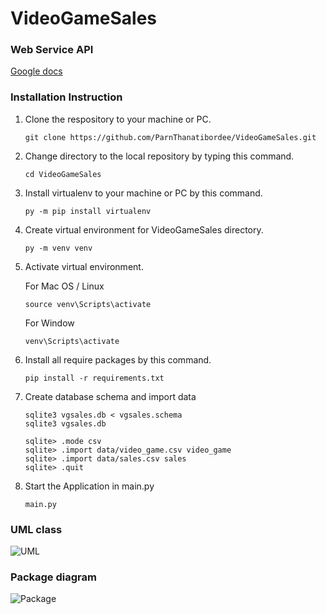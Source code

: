 # VideoGameSales

### Web Service API
[Google docs](https://docs.google.com/document/d/1wVD14oyxRpuizfZ0eygW_ZdIu9lC_etwJ7h18_kag_8/edit?usp=sharing)

### Installation Instruction

1. Clone the respository to your machine or PC.

    ```
   git clone https://github.com/ParnThanatibordee/VideoGameSales.git
    ```
2. Change directory to the local repository by typing this command.

    ```
   cd VideoGameSales
    ```
3. Install virtualenv to your machine or PC by this command.

    ```
   py -m pip install virtualenv
    ```
4. Create virtual environment for VideoGameSales directory.

    ```
   py -m venv venv
    ```
5. Activate virtual environment.

    For Mac OS / Linux
    ```
   source venv\Scripts\activate
    ```
    
    For Window
    ```
   venv\Scripts\activate
    ```
6. Install all require packages by this command.

    ```
   pip install -r requirements.txt
    ```
7. Create database schema and import data

    ```
   sqlite3 vgsales.db < vgsales.schema
   sqlite3 vgsales.db
   
   sqlite> .mode csv
   sqlite> .import data/video_game.csv video_game
   sqlite> .import data/sales.csv sales
   sqlite> .quit
    ```
8. Start the Application in main.py

    ```
   main.py
    ```
   

### UML class
![UML](https://user-images.githubusercontent.com/64191096/165668031-e420556a-e74e-4bf5-9860-d7685559f063.png)


### Package diagram
![Package](https://user-images.githubusercontent.com/64191096/165671098-e96400d1-5dbe-43fc-bf87-cd33f354e3ae.png)
